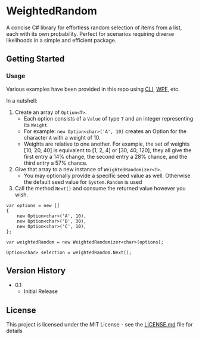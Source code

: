 # WeightedRandom

A concise C# library for effortless random selection of items from a list, each with its own probability. Perfect for scenarios requiring diverse likelihoods in a simple and efficient package.

## Getting Started

### Usage

Various examples have been provided in this repo using [CLI](WeightedRandomDemoCLI), [WPF](WeightedRandomDemoWPF), etc.

In a nutshell:
1. Create an array of `Option<T>`.
    * Each option consists of a `Value` of type `T` and an integer representing its `Weight`.
    * For example: `new Option<char>('A', 10)` creates an Option for the character `A` with a weight of 10.
    * Weights are relative to one another. For example, the set of weights [10, 20, 40] is equivalent to [1, 2, 4] or [30, 40, 120], they all give the first entry a 14% change, the second entry a 28% chance, and the third entry a 57% chance.
1. Give that array to a new instance of `WeightedRandomizer<T>`.
    * You may optionally provide a specific seed value as well. Otherwise the default seed value for `System.Random` is used
1. Call the method `Next()` and consume the returned value however you wish.
```
var options = new []
{
    new Option<char>('A', 10),
    new Option<char>('B', 30),
    new Option<char>('C', 10),
};

var weightedRandom = new WeightedRandomizer<char>(options);

Option<char> selection = weightedRandom.Next();
```

## Version History

* 0.1
    * Initial Release

## License

This project is licensed under the MIT License - see the [LICENSE.md](LICENSE.md) file for details

